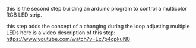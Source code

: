 this is the second step building an arduino program to control a multicolor RGB LED strip.

this step adds the concept of a changing during the loop adjusting multiple LEDs
here is a video description of this step: https://www.youtube.com/watch?v=Ec7p4cpkuN0
